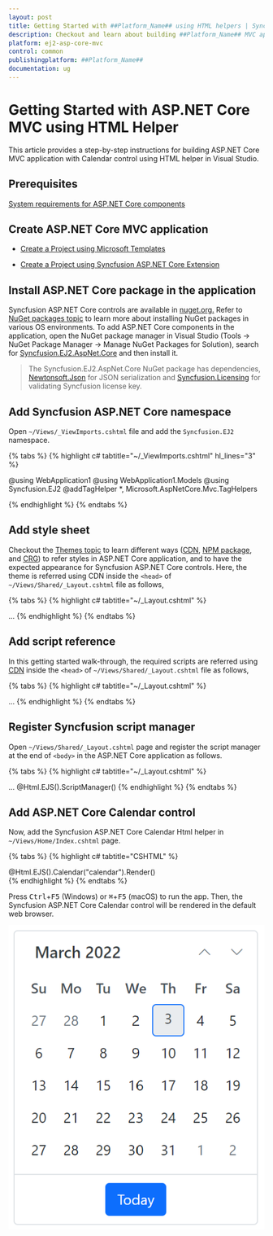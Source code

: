 ```yaml
---
layout: post
title: Getting Started with ##Platform_Name## using HTML helpers | Syncfusion
description: Checkout and learn about building ##Platform_Name## MVC application with Calendar control using HTML helper in Visual Studio.
platform: ej2-asp-core-mvc
control: common
publishingplatform: ##Platform_Name##
documentation: ug
---
```


# Getting Started with ASP.NET Core MVC using HTML Helper

This article provides a step-by-step instructions for building ASP.NET Core MVC application with Calendar control using HTML helper in Visual Studio.

## Prerequisites

[System requirements for ASP.NET Core components](https://ej2.syncfusion.com/aspnetcore/documentation/system-requirements/)

## Create ASP.NET Core MVC application

 * [Create a Project using Microsoft Templates](https://docs.microsoft.com/en-us/aspnet/core/tutorials/first-mvc-app/start-mvc?view=aspnetcore-6.0&tabs=visual-studio)

 * [Create a Project using Syncfusion ASP.NET Core Extension](https://ej2.syncfusion.com/aspnetcore/documentation/visual-studio-integration/VS2019-Extensions/create-project/)

## Install ASP.NET Core package in the application

Syncfusion ASP.NET Core controls are available in [nuget.org.](https://www.nuget.org/packages?q=syncfusion.EJ2) Refer to [NuGet packages topic](../nuget-packages/) to learn more about installing NuGet packages in various OS environments. To add ASP.NET Core components in the application, open the NuGet package manager in Visual Studio (Tools → NuGet Package Manager → Manage NuGet Packages for Solution), search for [Syncfusion.EJ2.AspNet.Core](https://www.nuget.org/packages/Syncfusion.EJ2.AspNet.Core/) and then install it.

> The Syncfusion.EJ2.AspNet.Core NuGet package has dependencies, [Newtonsoft.Json](https://www.nuget.org/packages/Newtonsoft.Json/) for JSON serialization and [Syncfusion.Licensing](https://www.nuget.org/packages/Syncfusion.Licensing/) for validating Syncfusion license key.

## Add Syncfusion ASP.NET Core namespace

Open `~/Views/_ViewImports.cshtml` file and add the `Syncfusion.EJ2` namespace.

{% tabs %}
{% highlight c# tabtitle="~/_ViewImports.cshtml" hl_lines="3" %}

@using WebApplication1
@using WebApplication1.Models
@using Syncfusion.EJ2
@addTagHelper *, Microsoft.AspNetCore.Mvc.TagHelpers

{% endhighlight %}
{% endtabs %}
    
## Add style sheet

Checkout the [Themes topic](../appearance/theme/) to learn different ways ([CDN](../common/adding-script-references), [NPM package](../common/adding-script-references#node-package-manager-npm), and [CRG](../common/custom-resource-generator/)) to refer styles in ASP.NET Core application, and to have the expected appearance for Syncfusion ASP.NET Core controls. Here, the theme is referred using CDN inside the `<head>` of `~/Views/Shared/_Layout.cshtml` file as follows,

{% tabs %}
{% highlight c# tabtitle="~/_Layout.cshtml" %}
<head>
    ...
    <!-- Syncfusion ASP.NET Core controls styles -->
    <link rel="stylesheet" href="https://cdn.syncfusion.com/ej2/{{ site.ej2version }}/material.css" />
</head>
{% endhighlight %}
{% endtabs %}

## Add script reference

In this getting started walk-through, the required scripts are referred using [CDN](../common/adding-script-references) inside the `<head>` of `~/Views/Shared/_Layout.cshtml` file as follows,

{% tabs %}
{% highlight c# tabtitle="~/_Layout.cshtml" %}
<head>
    ...
    <!-- Syncfusion ASP.NET Core controls scripts -->
    <script src="https://cdn.syncfusion.com/ej2/{{ site.ej2version }}/dist/ej2.min.js"></script>
</head>
{% endhighlight %}
{% endtabs %}

## Register Syncfusion script manager

Open `~/Views/Shared/_Layout.cshtml` page and register the script manager <ejs-script> at the end of `<body>` in the ASP.NET Core application as follows. 

{% tabs %}
{% highlight c# tabtitle="~/_Layout.cshtml" %}
<body>
    ...
    <!-- Syncfusion Script Manager -->
    @Html.EJS().ScriptManager()
</body>
{% endhighlight %}
{% endtabs %}

## Add ASP.NET Core Calendar control

Now, add the Syncfusion ASP.NET Core Calendar Html helper in `~/Views/Home/Index.cshtml` page.

{% tabs %}
{% highlight c# tabtitle="CSHTML" %}
<div>
   @Html.EJS().Calendar("calendar").Render()
</div>
{% endhighlight %}
{% endtabs %}

Press <kbd>Ctrl</kbd>+<kbd>F5</kbd> (Windows) or <kbd>⌘</kbd>+<kbd>F5</kbd> (macOS) to run the app. Then, the Syncfusion ASP.NET Core Calendar control will be rendered in the default web browser.

![ASP.NET Core MVC Calendar control using Html helper](images/aspnetcore-calendar.png)
